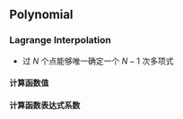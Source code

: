 ## Polynomial

### Lagrange Interpolation

- 过 $N$ 个点能够唯一确定一个 $N - 1$ 次多项式

#### 计算函数值

#### 计算函数表达式系数

